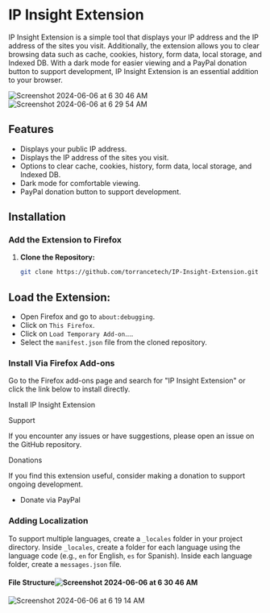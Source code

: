 # IP Insight Extension

IP Insight Extension is a simple tool that displays your IP address and the IP address of the sites you visit. Additionally, the extension allows you to clear browsing data such as cache, cookies, history, form data, local storage, and Indexed DB. With a dark mode for easier viewing and a PayPal donation button to support development, IP Insight Extension is an essential addition to your browser.


![Screenshot 2024-06-06 at 6 30 46 AM](https://github.com/TorranceTech/IP-Insight-Extension/assets/170806445/4bce82ea-565b-4270-8691-916272545ed8)
![Screenshot 2024-06-06 at 6 29 54 AM](https://github.com/TorranceTech/IP-Insight-Extension/assets/170806445/09cdde87-89e0-4e38-a3a5-ad5c057382bc)


## Features

- Displays your public IP address.
- Displays the IP address of the sites you visit.
- Options to clear cache, cookies, history, form data, local storage, and Indexed DB.
- Dark mode for comfortable viewing.
- PayPal donation button to support development.

## Installation

### Add the Extension to Firefox

1. **Clone the Repository:**
   ```bash
   git clone https://github.com/torrancetech/IP-Insight-Extension.git

## Load the Extension:

- Open Firefox and go to `about:debugging`.
- Click on `This Firefox`.
- Click on `Load Temporary Add-on`....
- Select the `manifest.json` file from the cloned repository.

### Install Via Firefox Add-ons
Go to the Firefox add-ons page and search for "IP Insight Extension" or click the link below to install directly.

Install IP Insight Extension <!-- Add the add-on link when available -->

Support

If you encounter any issues or have suggestions, please open an issue on the GitHub repository.

Donations

If you find this extension useful, consider making a donation to support ongoing development.

* Donate via PayPal



### Adding Localization

To support multiple languages, create a `_locales` folder in your project directory. Inside `_locales`, create a folder for each language using the language code (e.g., `en` for English, `es` for Spanish). Inside each language folder, create a `messages.json` file.

#### File Structure![Screenshot 2024-06-06 at 6 30 46 AM](https://github.com/TorranceTech/IP-Insight-Extension/assets/170806445/0812894e-1bea-430a-9cbd-c054cce7057c)
![Screenshot 2024-06-06 at 6 19 14 AM](https://github.com/TorranceTech/IP-Insight-Extension/assets/170806445/de926c24-332a-439f-81a7-12e273d8ce7c)
